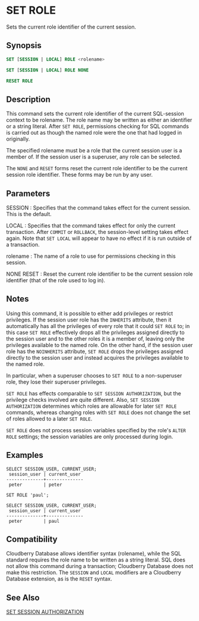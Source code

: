# SET ROLE

Sets the current role identifier of the current session.

## Synopsis

```sql
SET [SESSION | LOCAL] ROLE <rolename>

SET [SESSION | LOCAL] ROLE NONE

RESET ROLE
```

## Description

This command sets the current role identifier of the current SQL-session context to be rolename. The role name may be written as either an identifier or a string literal. After `SET ROLE`, permissions checking for SQL commands is carried out as though the named role were the one that had logged in originally.

The specified rolename must be a role that the current session user is a member of. If the session user is a superuser, any role can be selected.

The `NONE` and `RESET` forms reset the current role identifier to be the current session role identifier. These forms may be run by any user.

## Parameters

SESSION
:   Specifies that the command takes effect for the current session. This is the default.

LOCAL
:   Specifies that the command takes effect for only the current transaction. After `COMMIT` or `ROLLBACK`, the session-level setting takes effect again. Note that `SET LOCAL` will appear to have no effect if it is run outside of a transaction.

rolename
:   The name of a role to use for permissions checking in this session.

NONE
RESET
:   Reset the current role identifier to be the current session role identifier (that of the role used to log in).

## Notes

Using this command, it is possible to either add privileges or restrict privileges. If the session user role has the `INHERITS` attribute, then it automatically has all the privileges of every role that it could `SET ROLE` to; in this case `SET ROLE` effectively drops all the privileges assigned directly to the session user and to the other roles it is a member of, leaving only the privileges available to the named role. On the other hand, if the session user role has the `NOINHERITS` attribute, `SET ROLE` drops the privileges assigned directly to the session user and instead acquires the privileges available to the named role.

In particular, when a superuser chooses to `SET ROLE` to a non-superuser role, they lose their superuser privileges.

`SET ROLE` has effects comparable to `SET SESSION AUTHORIZATION`, but the privilege checks involved are quite different. Also, `SET SESSION AUTHORIZATION` determines which roles are allowable for later `SET ROLE` commands, whereas changing roles with `SET ROLE` does not change the set of roles allowed to a later `SET ROLE`.

`SET ROLE` does not process session variables specified by the role's `ALTER ROLE` settings; the session variables are only processed during login.

## Examples

```
SELECT SESSION_USER, CURRENT_USER;
 session_user | current_user 
--------------+--------------
 peter        | peter

SET ROLE 'paul';

SELECT SESSION_USER, CURRENT_USER;
 session_user | current_user 
--------------+--------------
 peter        | paul
```

## Compatibility

Cloudberry Database allows identifier syntax (rolename), while the SQL standard requires the role name to be written as a string literal. SQL does not allow this command during a transaction; Cloudberry Database does not make this restriction. The `SESSION` and `LOCAL` modifiers are a Cloudberry Database extension, as is the `RESET` syntax.

## See Also

[SET SESSION AUTHORIZATION](/docs/sql-statements/sql-statement-set-session-authorization.md)




